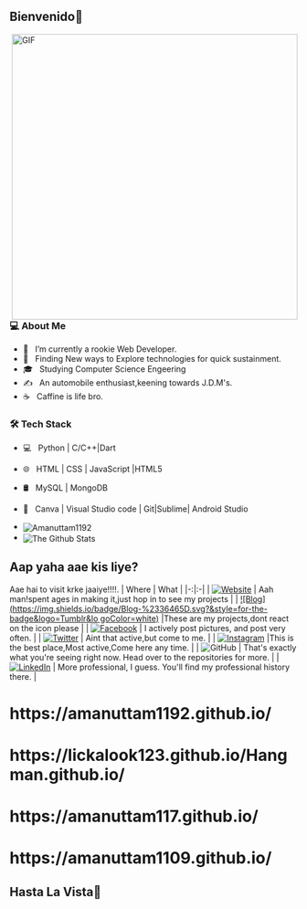 <h2>Bienvenido👋</h2>
<img align="right" alt="GIF" src="https://media.giphy.com/media/l0K4kRVsENcFHGy2Y/giphy.gif" width="500"/>

<h3> 💻 About Me </h3>

- 🔭 &nbsp; I’m currently a rookie Web Developer.
- 🤔 &nbsp; Finding New ways to Explore technologies for quick sustainment.
- 🎓 &nbsp; Studying Computer Science Engeering
- ✍️ &nbsp; An automobile enthusiast,keening towards J.D.M's.
- ☕ &nbsp; Caffine is life bro. 

<h3>🛠 Tech Stack</h3>

- 💻 &nbsp; Python | C/C++|Dart
- 🌐 &nbsp; HTML | CSS | JavaScript |HTML5
- 🛢 &nbsp; MySQL | MongoDB
- 🔧 &nbsp; Canva | Visual Studio code | Git|Sublime| Android Studio



- <img align="center" src="https://github-readme-stats.vercel.app/api/top-langs?username=Amanuttam1192&show_icons=true&locale=en&layout=compact&title_color=00ff7f&text_color=c9cacc&icon_color=2bbc8a&bg_color=1d1f21" alt="Amanuttam1192" />




- <img align="center" src="https://github-readme-stats.vercel.app/api?username=AmanUttam1192&include_all_commits=true&count_private=true&show_icons=true&line_height=20&title_color=7A7ADB&icon_color=2234AE&text_color=D3D3D3&bg_color=0,000000,130F40" alt="The Github Stats">
## Aap yaha aae kis liye?
Aae hai to visit krke jaaiye!!!!.
| Where | What |
|-:|:-| 
| [![Website](https://img.shields.io/badge/Website-593D88?style=for-the-badge&logo=Google%20Earth&logoColor=white)](https://amanuttam1192.github.io/) | Aah man!spent ages in making it,just hop in to see my projects |
| [![Blog](https://img.shields.io/badge/Blog-%2336465D.svg?&style=for-the-badge&logo=Tumblr&lo goColor=white)](https://amanuttam1192.github.io/#about) |These are my projects,dont react on the icon please |
| [![Facebook](https://img.shields.io/badge/Facebook-1877F2?style=for-the-badge&logo=facebook&logoColor=white)](https://www.facebook.com/aman.uttam.1829) | I actively post pictures, and post very often. |
| [![Twitter](https://img.shields.io/badge/Twitter-1DA1F2?style=for-the-badge&logo=twitter&logoColor=white)](https://twitter.com/AmanUttam10) | Aint that active,but come to me. |
| [![Instagram](https://img.shields.io/badge/Instagram-F60023?style=for-the-badge&logo=instagram&logoColor=white)](https://www.instagram.com/aman__1109/) |This is the best place,Most active,Come here any time. |
| ![GitHub](https://img.shields.io/badge/-Github-181717?style=for-the-badge&logo=Github&logoColor=white) | That's exactly what you're seeing right now. Head over to the repositories for more. |
| [![LinkedIn](https://img.shields.io/badge/LinkedIn-0077B5?style=for-the-badge&logo=linkedin&logoColor=white)](https://www.linkedin.com/feed/?trk=homepage-basic_google-one-tap-submit) | More professional, I guess. You'll find my professional history there. |
 <h1>https://amanuttam1192.github.io/</h1>
 <h1>https://lickalook123.github.io/Hangman.github.io/</h1>
 <h1> https://amanuttam117.github.io/ </h1>
 <h1>https://amanuttam1109.github.io/</h1>
 
 <h2>Hasta La Vista👋</h2>
